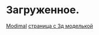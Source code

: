 # Загруженное.

[Modimal](https://scrpfr.github.io/pages-testin/modimal/index.html)
[страница с 3д моделькой](https://scrpfr.github.io/pages-testin/threejsp/index.html)

